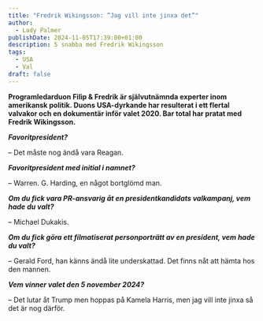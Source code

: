 ```yaml
---
title: "Fredrik Wikingsson: ”Jag vill inte jinxa det”"
author:
  - Lady Palmer
publishDate: 2024-11-05T17:39:00+01:00
description: 5 snabba med Fredrik Wikingsson
tags:
  - USA
  - Val
draft: false
---
```

**Programledarduon Filip & Fredrik är självutnämnda experter inom amerikansk politik. Duons USA-dyrkande har resulterat i ett flertal valvakor och en dokumentär inför valet 2020. Bar total har pratat med Fredrik Wikingsson.**

***Favoritpresident?***

– Det måste nog ändå vara Reagan.

***Favoritpresident med initial i namnet?***

– Warren. G. Harding, en något bortglömd man.

***Om du fick vara PR-ansvarig åt en presidentkandidats valkampanj, vem hade du valt?***

– Michael Dukakis.

***Om du fick göra ett filmatiserat personporträtt av en president, vem hade du valt?***

– Gerald Ford, han känns ändå lite underskattad. Det finns nåt att hämta hos den mannen.

***Vem vinner valet den 5 november 2024?***

– Det lutar åt Trump men hoppas på Kamela Harris, men jag vill inte jinxa så det är nog därför.
